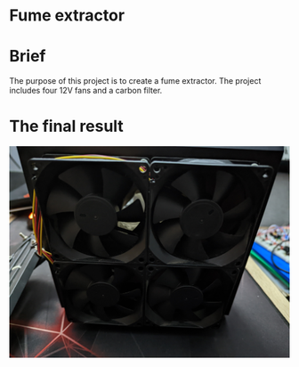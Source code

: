 # Fume extractor

# Brief
The purpose of this project is to create a fume extractor.
The project includes four 12V fans and a carbon filter.


# The final result
![alt text](https://github.com/Siamian/Electronic-projects/blob/a77fdcc4ee67f883233d64c76396ede81e217c6d/Fume%20extractor/Fume%20extractor_1.jpg "Logo Title Text 1")
